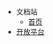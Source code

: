 <!-- _navbar.md -->

* 文档站
    * [首页](/)
* [开放平台](https://gcdrp.zhongshihudong.com ':ignore :target=_blank')
